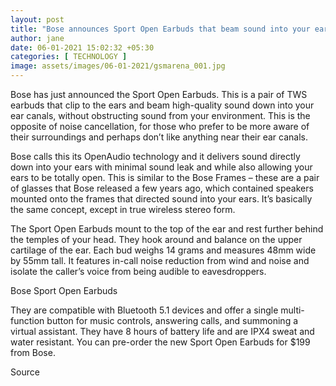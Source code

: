 ```yaml
---
layout: post
title: "Bose announces Sport Open Earbuds that beam sound into your ears"
author: jane 
date: 06-01-2021 15:02:32 +05:30 
categories: [ TECHNOLOGY ] 
image: assets/images/06-01-2021/gsmarena_001.jpg
---
```

Bose has just announced the Sport Open Earbuds. This is a pair of TWS earbuds that clip to the ears and beam high-quality sound down into your ear canals, without obstructing sound from your environment. This is the opposite of noise cancellation, for those who prefer to be more aware of their surroundings and perhaps don’t like anything near their ear canals.

Bose calls this its OpenAudio technology and it delivers sound directly down into your ears with minimal sound leak and while also allowing your ears to be totally open. This is similar to the Bose Frames – these are a pair of glasses that Bose released a few years ago, which contained speakers mounted onto the frames that directed sound into your ears. It’s basically the same concept, except in true wireless stereo form.

The Sport Open Earbuds mount to the top of the ear and rest further behind the temples of your head. They hook around and balance on the upper cartilage of the ear. Each bud weighs 14 grams and measures 48mm wide by 55mm tall. It features in-call noise reduction from wind and noise and isolate the caller’s voice from being audible to eavesdroppers.



Bose Sport Open Earbuds

They are compatible with Bluetooth 5.1 devices and offer a single multi-function button for music controls, answering calls, and summoning a virtual assistant. They have 8 hours of battery life and are IPX4 sweat and water resistant. You can pre-order the new Sport Open Earbuds for $199 from Bose.

Source